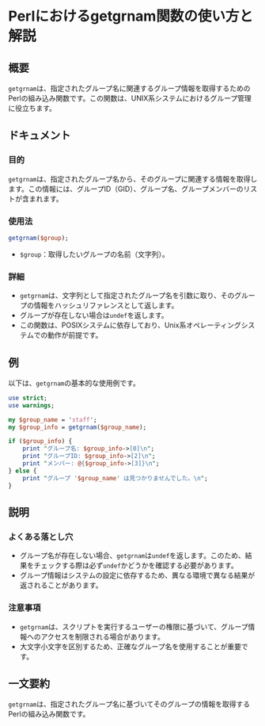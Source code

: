 <!--
Meta Description: # Perlにおけるgetgrnam関数の使い方と解説 ## 概要 `getgrnam`は、指定されたグループ名に関連するグループ情報を取得するためのPerlの組み込み関数です。この関数は、UNIX系システムにおけるグループ管理に役立ちます。 ## ドキュメント ### 目的 `getgrnam`は...
Meta Keywords: getgrnam, group_info, print, undef, group_name
-->

# Perlにおけるgetgrnam関数の使い方と解説

## 概要
`getgrnam`は、指定されたグループ名に関連するグループ情報を取得するためのPerlの組み込み関数です。この関数は、UNIX系システムにおけるグループ管理に役立ちます。

## ドキュメント
### 目的
`getgrnam`は、指定されたグループ名から、そのグループに関連する情報を取得します。この情報には、グループID（GID）、グループ名、グループメンバーのリストが含まれます。

### 使用法
```perl
getgrnam($group);
```
- `$group`：取得したいグループの名前（文字列）。

### 詳細
- `getgrnam`は、文字列として指定されたグループ名を引数に取り、そのグループの情報をハッシュリファレンスとして返します。
- グループが存在しない場合は`undef`を返します。
- この関数は、POSIXシステムに依存しており、Unix系オペレーティングシステムでの動作が前提です。

## 例
以下は、`getgrnam`の基本的な使用例です。

```perl
use strict;
use warnings;

my $group_name = 'staff';
my $group_info = getgrnam($group_name);

if ($group_info) {
    print "グループ名: $group_info->[0]\n";
    print "グループID: $group_info->[2]\n";
    print "メンバー: @{$group_info->[3]}\n";
} else {
    print "グループ '$group_name' は見つかりませんでした。\n";
}
```

## 説明
### よくある落とし穴
- グループ名が存在しない場合、`getgrnam`は`undef`を返します。このため、結果をチェックする際は必ず`undef`かどうかを確認する必要があります。
- グループ情報はシステムの設定に依存するため、異なる環境で異なる結果が返されることがあります。

### 注意事項
- `getgrnam`は、スクリプトを実行するユーザーの権限に基づいて、グループ情報へのアクセスを制限される場合があります。
- 大文字小文字を区別するため、正確なグループ名を使用することが重要です。

## 一文要約
`getgrnam`は、指定されたグループ名に基づいてそのグループの情報を取得するPerlの組み込み関数です。